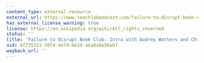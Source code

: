 ```yaml
---
content_type: external-resource
external_url: https://www.teachlabpodcast.com/failure-to-disrupt-book-club-with-chris-gilliard/
has_external_license_warning: true
license: https://en.wikipedia.org/wiki/All_rights_reserved
status: ''
title: 'Failure to Disrupt Book Club: Intro with Audrey Watters and Chris Gilliard.'
uid: 6f735322-56f4-4e74-be1d-aea8a8a56ebf
wayback_url: ''
---
```

